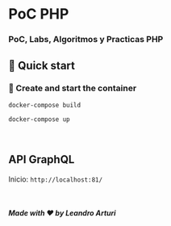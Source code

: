 <h1>
  PoC PHP
</h1>

<h3>
PoC, Labs, Algoritmos y Practicas PHP
</h3>

## 🚀 Quick start

### 🐳 Create and start the container 
`docker-compose build`

`docker-compose up`

<br/>

## API GraphQL
Inicio: `http://localhost:81/`

<br/>

##### Made with ❤️ by Leandro Arturi

